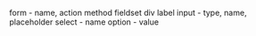 form - name, action method
fieldset
div
label
input - type, name, placeholder
select - name
option - value


